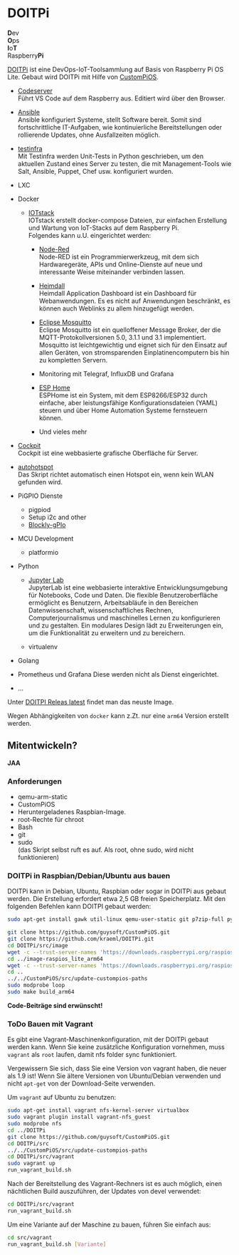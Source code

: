 # DOITPi

**D**ev  
**O**ps  
**I**o**T**  
Raspberry**Pi**

[DOITPi][doitpi] ist eine DevOps-IoT-Toolsammlung auf Basis von Raspberry Pi OS Lite. Gebaut wird DOITPi mit Hilfe von [CustomPiOS][custompios].

* [Codeserver][codeserver]  
    Führt VS Code auf dem Raspberry aus. Editiert wird über den Browser.

* [Ansible][ansible]  
    Ansible konfiguriert Systeme, stellt Software bereit. Somit sind fortschrittliche IT-Aufgaben, wie kontinuierliche Bereitstellungen oder rollierende Updates, ohne Ausfallzeiten möglich.

* [testinfra][testinfra]  
    Mit Testinfra werden Unit-Tests in Python geschrieben, um den aktuellen Zustand eines Server zu testen, die mit Management-Tools wie Salt, Ansible, Puppet, Chef usw. konfiguriert wurden.

* LXC

* Docker

    * [IOTstack][iotstack]  
        IOTstack erstellt docker-compose Dateien, zur einfachen Erstellung und Wartung von IoT-Stacks auf dem Raspberry Pi.  
        Folgendes kann u.U. eingerichtet werden:

        * [Node-Red][nodered]  
            Node-RED ist ein Programmierwerkzeug, mit dem sich Hardwaregeräte, APIs und Online-Dienste auf neue und interessante Weise miteinander verbinden lassen.
        
        * [Heimdall][heimdall]  
            Heimdall Application Dashboard ist ein Dashboard für Webanwendungen. Es es nicht auf Anwendungen beschränkt, es können auch Weblinks zu allem hinzugefügt werden.
        
        * [Eclipse Mosquitto][mosquitto]  
            Eclipse Mosquitto ist ein quelloffener Message Broker, der die MQTT-Protokollversionen 5.0, 3.1.1 und 3.1 implementiert. Mosquitto ist leichtgewichtig und eignet sich für den Einsatz auf allen Geräten, von stromsparenden Einplatinencomputern bis hin zu kompletten Servern.   


        * Monitoring mit Telegraf, InfluxDB und Grafana

        * [ESP Home][esphome]  
            ESPHome ist ein System, mit dem ESP8266/ESP32 durch einfache, aber leistungsfähige Konfigurationsdateien (YAML) steuern und über Home Automation Systeme fernsteuern können.

        * Und vieles mehr


* [Cockpit][cockpit]  
    Cockpit ist eine webbasierte grafische Oberfläche für Server.

* [autohotspot][autohotspot]  
    Das Skript richtet automatisch einen Hotspot ein, wenn kein WLAN gefunden wird.

* PiGPIO Dienste
    * pigpiod
    * Setup i2c and other
    * [Blockly-gPIo][blocklypi]

* MCU Development
    * platformio

* Python

    * [Jupyter Lab][jupyterlab]  
        JupyterLab ist eine webbasierte interaktive Entwicklungsumgebung für Notebooks, Code und Daten. Die flexible Benutzeroberfläche ermöglicht es Benutzern, Arbeitsabläufe in den Bereichen Datenwissenschaft, wissenschaftliches Rechnen, Computerjournalismus und maschinelles Lernen zu konfigurieren und zu gestalten. Ein modulares Design lädt zu Erweiterungen ein, um die Funktionalität zu erweitern und zu bereichern.

    * virtualenv

* Golang

* Prometheus und Grafana
    Diese werden nicht als Dienst eingerichtet.

* ...

Unter [DOITPI Releas latest][doitpi-release] findet man das neuste Image.

Wegen Abhängigkeiten von `docker` kann z.Zt. nur eine `arm64` Version erstellt werden.


[doitpi]: https://github.com/kraeml/doitpi
[doitpi-release]: https://github.com/kraeml/DOITPi/releases/latest
[codeserver]: https://github.com/coder/code-server
[ansible]: https://docs.ansible.com/ansible-core/devel/index.html
[testinfra]: https://testinfra.readthedocs.io/en/latest/index.html
[cockpit]: https://cockpit-project.org/
[autohotspot]: https://github.com/guysoft/CustomPiOS/blob/devel/src/modules/auto-hotspot/start_chroot_script
[blocklypi]: https://github.com/GrazerComputerClub/Blockly-gPIo
[custompios]: https://github.com/guysoft/CustomPiOS
[iotstack]: https://sensorsiot.github.io/IOTstack/
[nodered]: https://nodered.org/
[heimdall]: https://heimdall.site/
[mosquitto]: https://mosquitto.org/
[esphome]: https://esphome.io/
[jupyterlab]: http://jupyter.org/

## Mitentwickeln?

**JAA**

### Anforderungen

* qemu-arm-static
* CustomPiOS
* Heruntergeladenes Raspbian-Image.
* root-Rechte für chroot
* Bash
* git
* sudo  
  (das Skript selbst ruft es auf. Als root, ohne sudo, wird nicht funktionieren)

### DOITPi in Raspbian/Debian/Ubuntu aus bauen

DOITPi kann in Debian, Ubuntu, Raspbian oder sogar in DOITPi aus gebaut werden. Die Erstellung erfordert etwa 2,5 GB freien Speicherplatz. Mit den folgenden Befehlen kann DOITPI gebaut werden:

```bash
sudo apt-get install gawk util-linux qemu-user-static git p7zip-full python3 coreutils

git clone https://github.com/guysoft/CustomPiOS.git
git clone https://github.com/kraeml/DOITPi.git
cd DOITPi/src/image
wget -c --trust-server-names 'https://downloads.raspberrypi.org/raspios_lite_armhf_latest'
cd ../image-raspios_lite_arm64
wget -c --trust-server-names 'https://downloads.raspberrypi.org/raspios_lite_arm64_latest'
cd ..
../../CustomPiOS/src/update-custompios-paths
sudo modprobe loop
sudo make build_arm64
```

__Code-Beiträge sind erwünscht!__


### ToDo Bauen mit Vagrant

Es gibt eine Vagrant-Maschinenkonfiguration, mit der DOITPi gebaut werden kann. Wenn Sie keine zusätzliche Konfiguration vornehmen, muss `vagrant` als `root` laufen, damit nfs folder sync funktioniert.

Vergewissern Sie sich, dass Sie eine Version von vagrant haben, die neuer als 1.9 ist! Wenn Sie ältere Versionen von Ubuntu/Debian verwenden und nicht `apt-get` von der Download-Seite verwenden.

Um `vagrant` auf Ubuntu zu benutzen:

```bash
sudo apt-get install vagrant nfs-kernel-server virtualbox
sudo vagrant plugin install vagrant-nfs_guest
sudo modprobe nfs
cd ../DOITPi
git clone https://github.com/guysoft/CustomPiOS.git
cd DOITPi/src
../../CustomPiOS/src/update-custompios-paths
cd DOITPi/src/vagrant
sudo vagrant up
run_vagrant_build.sh
```

Nach der Bereitstellung des Vagrant-Rechners ist es auch möglich, einen nächtlichen Build auszuführen, der Updates von devel verwendet:

```bash
cd DOITPi/src/vagrant
run_vagrant_build.sh
```

Um eine Variante auf der Maschine zu bauen, führen Sie einfach aus:

```bash
cd src/vagrant
run_vagrant_build.sh [Variante]
```


